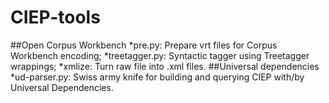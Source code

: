 # CIEP-tools
##Open Corpus Workbench
*pre.py: Prepare vrt files for Corpus Workbench encoding;
*treetagger.py: Syntactic tagger using Treetagger wrappings;
*xmlize: Turn raw file into .xml files.
##Universal dependencies
*ud-parser.py: Swiss army knife for building and querying CIEP with/by Universal Dependencies.
